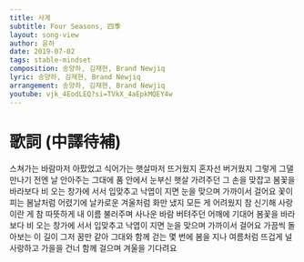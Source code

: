 ```yaml
---
title: 사계
subtitle: Four Seasons, 四季
layout: song-view
author: 윤하
date: 2019-07-02
tags: stable-mindset
composition: 송양하, 김재현, Brand Newjiq
lyric: 송양하, 김재현, Brand Newjiq
arrangement: 송양하, 김재현, Brand Newjiq
youtube: vjk_4EodLEQ?si=TVkX_4aEpkMQEY4w
---
```


# 歌詞 (中譯待補)

스쳐가는 바람마저 아팠었고
식어가는 햇살마저 뜨거웠지
혼자선 버거웠지
그렇게 그댈 만나기 전엔
날 안아주는 그대에 품 안에서
눈부신 햇살 가려주던
그 손을 맞잡고
봄꽃을 바라보다
비 오는 창가에 서서 입맞추고
낙엽이 지면 눈을 맞으며
가까이서 걸어요
꽃이 피는 봄날처럼 어렸기에
날카로운 겨울처럼 화만 냈지
모든 게 어려웠지
참 신기해 사랑이란 게
참 따뜻하게 내 이름 불러주며
사나운 바람 버텨주던
어깨에 기대어
봄꽃을 바라보다
비 오는 창가에 서서 입맞추고
낙엽이 지면 눈을 맞으며
가까이서 걸어요
가끔씩 돌아보는
이 길이 그저 꿈만 같아
그대와 함께 걷는
몇 번에 봄을 지나
여름처럼 뜨겁게 널 사랑하고
가을을 건너 함께 걸으며
겨울을 기다려요
